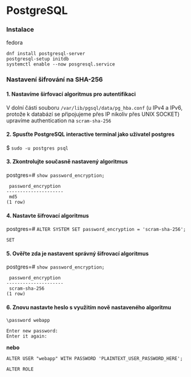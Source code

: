 # PostgreSQL

### Instalace

fedora

```
dnf install postgresql-server
postgresql-setup initdb
systemctl enable --now posgresql.service
```

### Nastavení šifrování na SHA-256

#### 1. Nastavíme širfovací algoritmus pro autentifikaci

V dolní části souboru `/var/lib/pgsql/data/pg_hba.conf` (u IPv4 a IPv6, protože k databází se připojujeme přes IP nikoliv přes UNIX SOCKET) upravíme authentication na `scram-sha-256`

#### 2. Spusťte PostgreSQL interactive terminal jako uživatel postgres

$ `sudo -u postgres psql`

#### 3. Zkontrolujte současně nastavený algoritmus

postgres=# `show password_encryption;`

```
 password_encryption 
---------------------
 md5
(1 row)
```

#### 4. Nastavte šifrovací algoritmus

postgres=# `ALTER SYSTEM SET password_encryption = 'scram-sha-256';`

```
SET
```

#### 5. Ověřte zda je nastavent správný šifrovací algoritmus

postgres=# `show password_encryption;`

```
 password_encryption 
---------------------
 scram-sha-256
(1 row)
```

#### 6. Znovu nastavte heslo s využitím nově nastaveného algoritmu

`\password webapp`

```
Enter new password:
Enter it again:
```

**nebo**

`ALTER USER "webapp" WITH PASSWORD 'PLAINTEXT_USER_PASSWORD_HERE';`

```
ALTER ROLE
```
